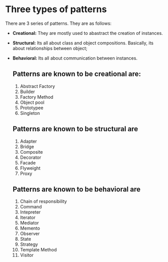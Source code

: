 # Three types of patterns
There are 3 series of patterns. They are as follows:
- __Creational:__ They are mostly used to abastract the creation of instances.  
- **Structural:** Its all about class and object compositions. Basically, its about relationships between object;
- __Behavioral:__ Its all about communication between instances. 
  
  ## Patterns are known to be creational are:
   1. Abstract Factory
   2. Builder
   3. Factory Method
   4. Object pool
   5. Prototypee
   6. Singleton

  ## Patterns are known to be structural are
   1. Adapter
   2. Bridge
   3. Composite
   4. Decorator
   5. Facade
   6. Flyweight
   7. Proxy

  ## Patterns are known to be behavioral are
  
   1. Chain of responsibility 
   2. Command
   3. Intepreter
   4. Iterator
   5. Mediator
   6. Memento
   7. Observer
   8. State
   9. Strategy 
   10. Template Method
   11. Visitor
  






